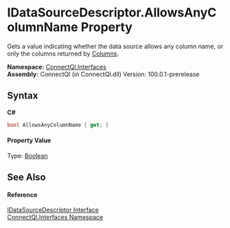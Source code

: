 # IDataSourceDescriptor.AllowsAnyColumnName Property 
 

Gets a value indicating whether the data source allows any column name, or only the columns returned by <a href="P_ConnectQl_Interfaces_IDataSourceDescriptor_Columns">Columns</a>.

**Namespace:**&nbsp;<a href="N_ConnectQl_Interfaces">ConnectQl.Interfaces</a><br />**Assembly:**&nbsp;ConnectQl (in ConnectQl.dll) Version: 100.0.1-prerelease

## Syntax

**C#**<br />
``` C#
bool AllowsAnyColumnName { get; }
```


#### Property Value
Type: <a href="http://msdn2.microsoft.com/en-us/library/a28wyd50" target="_blank">Boolean</a>

## See Also


#### Reference
<a href="T_ConnectQl_Interfaces_IDataSourceDescriptor">IDataSourceDescriptor Interface</a><br /><a href="N_ConnectQl_Interfaces">ConnectQl.Interfaces Namespace</a><br />